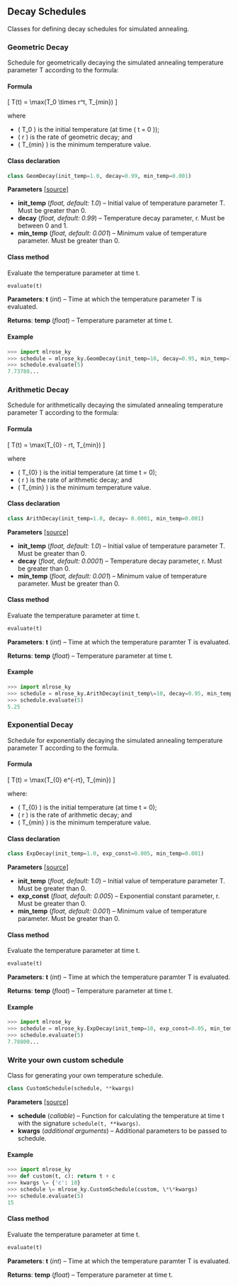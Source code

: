 ## Decay Schedules 

Classes for defining decay schedules for simulated annealing.

### Geometric Decay
Schedule for geometrically decaying the simulated annealing temperature parameter T according to the formula:

#### Formula
\[ T(t) = \max(T_0 \times r^t, T_{min}) \]

where
- \( T_0 \) is the initial temperature (at time \( t = 0 \));
- \( r \) is the rate of geometric decay; and
- \( T_{min} \) is the minimum temperature value.

#### Class declaration
```python
class GeomDecay(init_temp=1.0, decay=0.99, min_temp=0.001)
```

**Parameters** [[source]](https://github.com/knakamura13/mlrose-ky/blob/123e66187276cdd7a188c48aff97360a6803d5f2/mlrose_ky/algorithms/decay/geometric_decay.py#L7)

- **init\_temp** (_float, default: 1.0_) – Initial value of temperature parameter T. Must be greater than 0.
- **decay** (_float, default: 0.99_) – Temperature decay parameter, r. Must be between 0 and 1.
- **min\_temp** (_float, default: 0.001_) – Minimum value of temperature parameter. Must be greater than 0.

#### Class method
Evaluate the temperature parameter at time t.
```python
evaluate(t)
```

**Parameters**: **t** (_int_) – Time at which the temperature parameter T is evaluated.

**Returns**: **temp** (_float_) – Temperature parameter at time t.

#### Example
```python
>>> import mlrose_ky
>>> schedule = mlrose_ky.GeomDecay(init_temp=10, decay=0.95, min_temp=1)
>>> schedule.evaluate(5)
7.73780...
```
### Arithmetic Decay
Schedule for arithmetically decaying the simulated annealing temperature parameter T according to the formula:
#### Formula
\[ T(t) = \max(T_{0} - rt, T_{min}) \]

where
*   \( T_{0} \) is the initial temperature (at time t = 0);
*   \( r \) is the rate of arithmetic decay; and
*   \( T_{min} \) is the minimum temperature value.

#### Class declaration
```python
class ArithDecay(init_temp=1.0, decay= 0.0001, min_temp=0.001)
```

**Parameters** [[source]](https://github.com/knakamura13/mlrose-ky/blob/123e66187276cdd7a188c48aff97360a6803d5f2/mlrose_ky/algorithms/decay/arithmetic_decay.py#L7)

*   **init\_temp** (_float, default: 1.0_) – Initial value of temperature parameter T. Must be greater than 0.
*   **decay** (_float, default: 0.0001_) – Temperature decay parameter, r. Must be greater than 0.
*   **min\_temp** (_float, default: 0.001_) – Minimum value of temperature parameter. Must be greater than 0.
#### Class method
Evaluate the temperature parameter at time t.
```python
evaluate(t)
```

**Parameters**: **t** (_int_) – Time at which the temperature paramter T is evaluated.

**Returns**: **temp** (_float_) – Temperature parameter at time t.

#### Example
```python
>>> import mlrose_ky
>>> schedule = mlrose_ky.ArithDecay(init_temp\=10, decay=0.95, min_temp\=1)
>>> schedule.evaluate(5)
5.25
```

### Exponential Decay
Schedule for exponentially decaying the simulated annealing temperature parameter T according to the formula.
#### Formula
\[ T(t) = \max(T_{0} e^{-rt}, T_{min}) \]

where:
*   \( T_{0} \) is the initial temperature (at time t = 0);
*   \( r \) is the rate of arithmetic decay; and
*   \( T_{min} \) is the minimum temperature value.

#### Class declaration
```python
class ExpDecay(init_temp=1.0, exp_const=0.005, min_temp=0.001)
```

**Parameters** [[source]](https://github.com/knakamura13/mlrose-ky/blob/123e66187276cdd7a188c48aff97360a6803d5f2/mlrose_ky/algorithms/decay/exponential_decay.py#L9)
*   **init\_temp** (_float, default: 1.0_) – Initial value of temperature parameter T. Must be greater than 0.
*   **exp\_const** (_float, default: 0.005_) – Exponential constant parameter, r. Must be greater than 0.
*   **min\_temp** (_float, default: 0.001_) – Minimum value of temperature parameter. Must be greater than 0.

#### Class method
Evaluate the temperature parameter at time t.
```python
evaluate(t)
```

**Parameters**: **t** (_int_) – Time at which the temperature paramter T is evaluated.

**Returns**: **temp** (_float_) – Temperature parameter at time t.

#### Example
```python
>>> import mlrose_ky
>>> schedule = mlrose_ky.ExpDecay(init_temp=10, exp_const=0.05, min_temp=1)
>>> schedule.evaluate(5)
7.78800...
```
### Write your own custom schedule
Class for generating your own temperature schedule.
```python
class CustomSchedule(schedule, **kwargs)
```

**Parameters** [[source]](https://github.com/knakamura13/mlrose-ky/blob/123e66187276cdd7a188c48aff97360a6803d5f2/mlrose_ky/algorithms/decay/custom_decay.py#L9)
*   **schedule** (_callable_) – Function for calculating the temperature at time t with the signature `schedule(t, **kwargs)`.
*   **kwargs** (_additional arguments_) – Additional parameters to be passed to schedule.

#### Example
```python
>>> import mlrose_ky
>>> def custom(t, c): return t + c
>>> kwargs \= {'c': 10}
>>> schedule \= mlrose_ky.CustomSchedule(custom, \*\*kwargs)
>>> schedule.evaluate(5)
15
```
#### Class method
Evaluate the temperature parameter at time t.
```python
evaluate(t)
```

**Parameters**: **t** (_int_) – Time at which the temperature paramter T is evaluated.

**Returns**: **temp** (_float_) – Temperature parameter at time t.